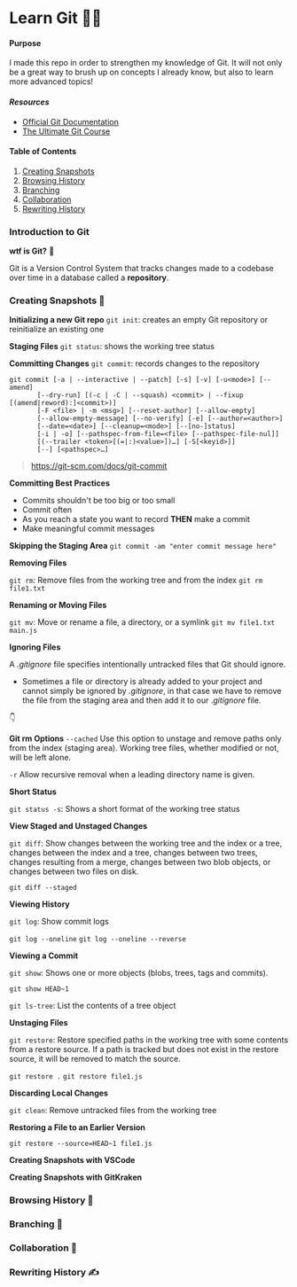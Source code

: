 # Learn Git 🧙‍♂️

#### Purpose

I made this repo in order to strengthen my knowledge of Git. It will not only be a great way to brush up on concepts I already know, but also to learn more advanced topics!

#### _Resources_

- [Official Git Documentation](https://git-scm.com/)
- [The Ultimate Git Course](https://codewithmosh.com/p/the-ultimate-git-course)

#### Table of Contents

1. [Creating Snapshots](#creating-snapshots)
2. [Browsing History](#browsing_history)
3. [Branching](#branching)
4. [Collaboration](#collaboration)
5. [Rewriting History](#rewriting_history)

### Introduction to Git

**wtf is Git?** 🤔

Git is a Version Control System that tracks changes made to a codebase over time in a database called a **repository**.

### <a id="creating_snapshots">Creating Snapshots 📸</a>

**Initializing a new Git repo**
`git init`: creates an empty Git repository or reinitialize an existing one

**Staging Files**
`git status`: shows the working tree status

**Committing Changes**
`git commit`: records changes to the repository

```
git commit [-a | --interactive | --patch] [-s] [-v] [-u<mode>] [--amend]
	   [--dry-run] [(-c | -C | --squash) <commit> | --fixup
[(amend|reword):]<commit>)]
	   [-F <file> | -m <msg>] [--reset-author] [--allow-empty]
	   [--allow-empty-message] [--no-verify] [-e] [--author=<author>]
	   [--date=<date>] [--cleanup=<mode>] [--[no-]status]
	   [-i | -o] [--pathspec-from-file=<file> [--pathspec-file-nul]]
	   [(--trailer <token>[(=|:)<value>])…​] [-S[<keyid>]]
	   [--] [<pathspec>…​]
```

> https://git-scm.com/docs/git-commit

**Committing Best Practices**

- Commits shouldn't be too big or too small
- Commit often
- As you reach a state you want to record **THEN** make a commit
- Make meaningful commit messages

**Skipping the Staging Area**
`git commit -am "enter commit message here"`

**Removing Files**

`git rm`: Remove files from the working tree and from the index
`git rm file1.txt`

**Renaming or Moving Files**

`git mv`: Move or rename a file, a directory, or a symlink
`git mv file1.txt main.js`

**Ignoring Files**

A *.gitignore* file specifies intentionally untracked files that Git should ignore.

- Sometimes a file or directory is already added to your project and cannot simply be ignored by *.gitignore*, in that case we have to remove the file from the staging area and then add it to our .*gitignore* file.

👇

**Git rm Options**
`--cached` Use this option to unstage and remove paths only from the index (staging area). Working tree files, whether modified or not, will be left alone.

`-r` Allow recursive removal when a leading directory name is given.

**Short Status**

`git status -s`: Shows a short format of the working tree status

**View Staged and Unstaged Changes**

`git diff`: Show changes between the working tree and the index or a tree, changes between the index and a tree, changes between two trees, changes resulting from a merge, changes between two blob objects, or changes between two files on disk.

`git diff --staged`

**Viewing History**

`git log`: Show commit logs

`git log --oneline`
`git log --oneline --reverse`

**Viewing a Commit**

`git show`: Shows one or more objects (blobs, trees, tags and commits).

`git show HEAD~1`

`git ls-tree`: List the contents of a tree object

**Unstaging Files**

`git restore`: Restore specified paths in the working tree with some contents from a restore source. If a path is tracked but does not exist in the restore source, it will be removed to match the source.

`git restore .`
`git restore file1.js`

**Discarding Local Changes**

`git clean`: Remove untracked files from the working tree

**Restoring a File to an Earlier Version**

`git restore --source=HEAD~1 file1.js`

**Creating Snapshots with VSCode**

**Creating Snapshots with GitKraken**

### <a id="browsing_history">Browsing History 📖</a>

### <a id="branching">Branching 🌳</a>

### <a id="collaboration">Collaboration 👥</a>

### <a id="rewriting_history">Rewriting History ✍️</a>
